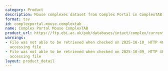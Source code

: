 ```yaml
---
category: Product
description: Mouse complexes dataset from Complex Portal in ComplexTAB format
format: tsv
id: complexportal.mouse.complextab
name: Complex Portal Mouse ComplexTAB
product_url: https://ftp.ebi.ac.uk/pub/databases/intact/complex/current/complextab/mus_musculus.tsv
warnings:
- File was not able to be retrieved when checked on 2025-10-10_ HTTP 404 error when
  accessing file
- File was not able to be retrieved when checked on 2025-10-09_ HTTP 404 error when
  accessing file
layout: product_detail
---
```

